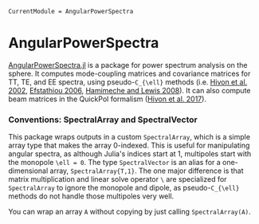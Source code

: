 ```@meta
CurrentModule = AngularPowerSpectra
```

# AngularPowerSpectra

[AngularPowerSpectra.jl](https://github.com/xzackli/AngularPowerSpectra.jl) is a package for power spectrum analysis on the sphere. It computes mode-coupling matrices and covariance matrices for TT, TE, and EE spectra, using pseudo-``C_{\ell}`` methods (i.e. [Hivon et al. 2002](https://arxiv.org/abs/astro-ph/0105302), [Efstathiou 2006](https://arxiv.org/abs/astro-ph/0601107), [Hamimeche and Lewis 2008](https://arxiv.org/abs/0801.0554)). It can also compute  beam matrices in the QuickPol formalism ([Hivon et al. 2017](https://arxiv.org/abs/1608.08833)).

### Conventions: SpectralArray and SpectralVector

This package wraps outputs in a custom `SpectralArray`, which is a simple array type that makes the array 0-indexed. This is useful for manipulating angular spectra, as although Julia's indices start at 1, multipoles start with the monopole ``\ell = 0``. The type `SpectralVector` is an alias for a one-dimensional array, `SpectralArray{T,1}`. The one major difference is that matrix multiplication and linear solve operator `\` are specialized for `SpectralArray` to ignore the monopole and dipole, as pseudo-``C_{\ell}`` methods do not handle those multipoles very well.

You can wrap an array `A` without copying by just calling `SpectralArray(A)`.
